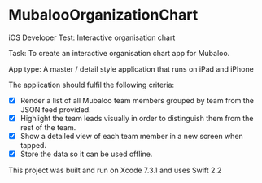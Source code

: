 # MubalooOrganizationChart

iOS Developer Test: Interactive organisation chart

Task: To create an interactive organisation chart app for Mubaloo.

App type: A master / detail style application that runs on iPad and iPhone

The application should fulfil the following criteria:
- [x] Render a list of all Mubaloo team members grouped by team from the JSON feed provided.
- [x] Highlight the team leads visually in order to distinguish them from the rest of the team.
- [x] Show a detailed view of each team member in a new screen when tapped.
- [x] Store the data so it can be used offline.

This project was built and run on Xcode 7.3.1 and uses Swift 2.2
